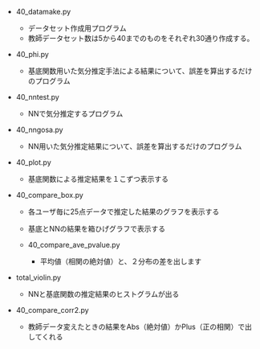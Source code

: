 * 40_datamake.py
  - データセット作成用プログラム
  - 教師データセット数は5から40までのものをそれぞれ30通り作成する。

* 40_phi.py
  - 基底関数用いた気分推定手法による結果について、誤差を算出するだけのプログラム

* 40_nntest.py
  - NNで気分推定するプログラム

* 40_nngosa.py
  - NN用いた気分推定結果について、誤差を算出するだけのプログラム

* 40_plot.py
  - 基底関数による推定結果を１こずつ表示する

* 40_compare_box.py
  - 各ユーザ毎に25点データで推定した結果のグラフを表示する
  - 基底とNNの結果を箱ひげグラフで表示する

  - 40_compare_ave_pvalue.py
    - 平均値（相関の絶対値）と、２分布の差を出します

* total_violin.py
  - NNと基底関数の推定結果のヒストグラムが出る

* 40_compare_corr2.py
  - 教師データ変えたときの結果をAbs（絶対値）かPlus（正の相関）で出してくれる
